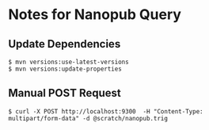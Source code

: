 # Notes for Nanopub Query

## Update Dependencies

    $ mvn versions:use-latest-versions
    $ mvn versions:update-properties

## Manual POST Request

    $ curl -X POST http://localhost:9300  -H "Content-Type: multipart/form-data" -d @scratch/nanopub.trig
